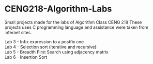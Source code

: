 # CENG218-Algorithm-Labs
Small projects made for the labs of Algorithm Class CENG 218
These projects uses C programming language and assistance were taken from internet sites.

Lab 3 - Infix expression to a postfix one  
Lab 4 - Selection sort (iterative and recursive)  
Lab 5 - Breadth First Search using adjacency matrix  
Lab 6 - Insertion Sort
